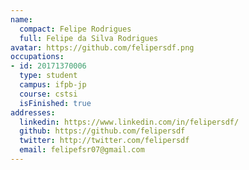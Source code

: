 ```yaml
---
name:
  compact: Felipe Rodrigues
  full: Felipe da Silva Rodrigues
avatar: https://github.com/felipersdf.png
occupations:
- id: 20171370006
  type: student
  campus: ifpb-jp
  course: cstsi
  isFinished: true
addresses:
  linkedin: https://www.linkedin.com/in/felipersdf/
  github: https://github.com/felipersdf
  twitter: http://twitter.com/felipersdf
  email: felipefsr07@gmail.com
---
```

